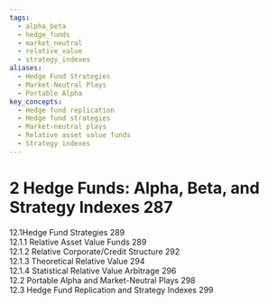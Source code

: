 ```yaml
---
tags:
  - alpha_beta
  - hedge_funds
  - market_neutral
  - relative_value
  - strategy_indexes
aliases:
  - Hedge Fund Strategies
  - Market-Neutral Plays
  - Portable Alpha
key_concepts:
  - Hedge fund replication
  - Hedge fund strategies
  - Market-neutral plays
  - Relative asset value funds
  - Strategy indexes
---
```


# 2 Hedge Funds: Alpha, Beta, and Strategy Indexes 287  

12.1Hedge Fund Strategies 289   
12.1.1 Relative Asset Value Funds 289   
12.1.2 Relative Corporate/Credit Structure 292   
12.1.3 Theoretical Relative Value 294   
12.1.4 Statistical Relative Value Arbitrage 296   
12.2 Portable Alpha and Market-Neutral Plays 298   
12.3 Hedge Fund Replication and Strategy Indexes 299  
